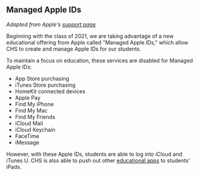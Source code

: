 ## Managed Apple IDs
*Adapted from Apple's [support page](https://support.apple.com/en-us/HT205918)*

Beginning with the class of 2021, we are taking advantage of a new educational offering from Apple called "Managed Apple IDs," which allow CHS to create and manage Apple IDs for our students.

To maintain a focus on education, these services are disabled for Managed Apple IDs: 
- App Store purchasing
- iTunes Store purchasing
- HomeKit connected devices
- Apple Pay
- Find My iPhone
- Find My Mac
- Find My Friends
- iCloud Mail
- iCloud Keychain
- FaceTime
- iMessage

However, with these Apple IDs, students are able to log into iCloud and iTunes U. CHS is also able to push out other [educational apps](/what-we-offer/ipad-software) to students' iPads.